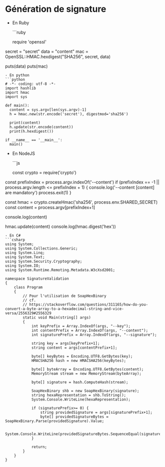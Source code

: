 # Génération de signature



* En Ruby

  \`\`\`ruby

  require 'openssl'

secret = "secret" data = "content" mac = OpenSSL::HMAC.hexdigest\("SHA256", secret, data\)

puts\(data\) puts\(mac\)

```text
- En python
```python
# -*- coding: utf-8 -*-
import hashlib
import hmac
import sys

def main():
  content = sys.argv[len(sys.argv)-1]
  h = hmac.new(str.encode('secret'), digestmod='sha256')

  print(content)
  h.update(str.encode(content))
  print(h.hexdigest())

if __name__ == '__main__':
  main()
```

* En NodeJS

  \`\`\`js

  const crypto = require\('crypto'\)

const prefixIndex = process.argv.indexOf\('--content'\) if \(prefixIndex == -1 \|\| process.argv.length &lt;= prefixIndex + 1\) { console.log\('--content \[content\] are mandatory'\) process.exit\(1\) }

const hmac = crypto.createHmac\('sha256', process.env.SHARED\_SECRET\) const content = process.argv\[prefixIndex+1\]

console.log\(content\)

hmac.update\(content\) console.log\(hmac.digest\('hex'\)\)

```text
- En C#
```csharp
using System;
using System.Collections.Generic;
using System.Linq;
using System.Text;
using System.Security.Cryptography;
using System.IO;
using System.Runtime.Remoting.Metadata.W3cXsd2001;

namespace SignatureValidation
{
    class Program
    {
        // Pour l'utilisation de SoapHexBinary
        // cf.
        // https://stackoverflow.com/questions/311165/how-do-you-convert-a-byte-array-to-a-hexadecimal-string-and-vice-versa/2556329#2556329
        static void Main(string[] args)
        {
            int keyPrefix = Array.IndexOf(args, "--key");
            int contentPrefix = Array.IndexOf(args, "--content");
            int signaturePrefix = Array.IndexOf(args, "--signature");

            string key = args[keyPrefix+1];
            string content = args[contentPrefix+1];

            byte[] keyBytes = Encoding.UTF8.GetBytes(key);
            HMACSHA256 hash = new HMACSHA256(keyBytes);

            byte[] byteArray = Encoding.UTF8.GetBytes(content);
            MemoryStream stream = new MemoryStream(byteArray);

            byte[] signature = hash.ComputeHash(stream);

            SoapHexBinary shb = new SoapHexBinary(signature);
            string hexaRepresentation = shb.ToString();
            System.Console.WriteLine(hexaRepresentation);

            if (signaturePrefix>= 0) {
                string providedSignature = args[signaturePrefix+1];
                byte[] providedSignatureBytes = SoapHexBinary.Parse(providedSignature).Value;

                System.Console.WriteLine(providedSignatureBytes.SequenceEqual(signature));
            }

            return;
        }
    }
}
```

